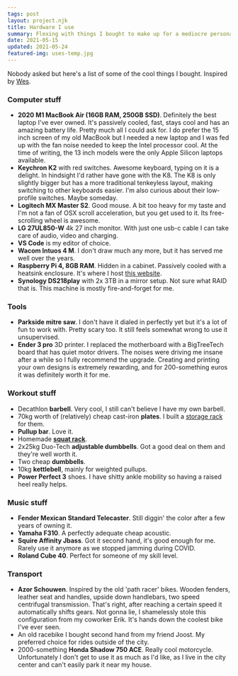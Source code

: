 ```yaml
---
tags: post
layout: project.njk
title: Hardware I use
summary: Flexing with things I bought to make up for a mediocre personality.
date: 2021-05-15
updated: 2021-05-24
featured-img: uses-temp.jpg
---
```


Nobody asked but here's a list of some of the cool things I bought. Inspired by [Wes](https://wesbos.com/uses).

### Computer stuff 

- **2020 M1 MacBook Air (16GB RAM, 250GB SSD)**. Definitely the best laptop I've ever owned. It's passively cooled, fast, stays cool and has an amazing battery life. Pretty much all I could ask for. I do prefer the 15 inch screen of my old MacBook but I needed a new laptop and I was fed up with the fan noise needed to keep the Intel processor cool. At the time of writing, the 13 inch models were the only Apple Silicon laptops available.
- **Keychron K2** with red switches. Awesome keyboard, typing on it is a delight. In hindsight I'd rather have gone with the K8. The K8 is only slightly bigger but has a more traditional tenkeyless layout, making switching to other keyboards easier. I'm also curious about their low-profile switches. Maybe someday.
- **Logitech MX Master S2**. Good mouse. A bit too heavy for my taste and I'm not a fan of OSX scroll acceleration, but you get used to it. Its free-scrolling wheel is awesome.
- **LG 27UL850-W** 4k 27 inch monitor. With just one usb-c cable I can take care of audio, video and charging. 
- **VS Code** is my editor of choice. 
- **Wacom Intuos 4 M**. I don't draw much any more, but it has served me well over the years.
- **Raspberry Pi 4, 8GB RAM**. Hidden in a cabinet. Passively cooled with a heatsink enclosure. It's where I host [this website](/projects/this-website).
- **Synology DS218play** with 2x 3TB in a mirror setup. Not sure what RAID that is. This machine is mostly fire-and-forget for me.

### Tools

- **Parkside mitre saw**. I don't have it dialed in perfectly yet but it's a lot of fun to work with. Pretty scary too. It still feels somewhat wrong to use it unsupervised.
- **Ender 3 pro** 3D printer. I replaced the motherboard with a BigTreeTech board that has quiet motor drivers. The noises were driving me insane after a while so I fully recommend the upgrade. Creating and printing your own designs is extremely rewarding, and for 200-something euros it was definitely worth it for me. 

### Workout stuff

- Decathlon **barbell**. Very cool, I still can't believe I have my own barbell.
- 70kg worth of (relatively) cheap cast-iron **plates**. I built a [storage rack](/projects/plate-storage) for them.
- **Pullup bar**. Love it.
- Homemade **[squat rack](/projects/squat-rack)**.
- 2x25kg Duo-Tech **adjustable dumbbells**. Got a good deal on them and they're well worth it.  
- Two cheap **dumbbells**.
- 10kg **kettlebell**, mainly for weighted pullups.
- **Power Perfect 3** shoes. I have shitty ankle mobility so having a raised heel really helps.

### Music stuff

- **Fender Mexican Standard Telecaster**. Still diggin' the color after a few years of owning it.
- **Yamaha F310**. A perfectly adequate cheap acoustic.
- **Squire Affinity Jbass**. Got it second hand, it's good enough for me. Rarely use it anymore as we stopped jamming during COVID.
- **Roland Cube 40**. Perfect for someone of my skill level.

### Transport

- **Azor Schouwen**. Inspired by the old 'path racer' bikes. Wooden fenders, leather seat and handles, upside down handlebars, two speed centrifugal transmission. That's right, after reaching a certain speed it automatically shifts gears. Not gonna lie, I shamelessly stole this configuration from my coworker Erik. It's hands down the coolest bike I've ever seen. 
- An old racebike I bought second hand from my friend Joost. My preferred choice for rides outside of the city.
- 2000-something **Honda Shadow 750 ACE**. Really cool motorcycle. Unfortunately I don't get to use it as much as I'd like, as I live in the city center and can't easily park it near my house.